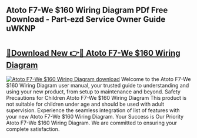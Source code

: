 ## Atoto F7-We $160 Wiring Diagram PDf Free Download - Part-ezd Service Owner Guide uWKNP

# <h2><a href="http://dfny2b.blite.top/?on=Atoto+F7-We+%24160+Wiring+Diagram">🔗Download New 👉🔴 Atoto F7-We $160 Wiring Diagram</a></h2>

[![Atoto F7-We $160 Wiring Diagram download](https://i.imgur.com/lujVjoI.png)](http://dfny2b.blite.top/?on=Atoto+F7-We+%24160+Wiring+Diagram)
Welcome to the Atoto F7-We $160 Wiring Diagram user manual, your trusted guide to understanding and using your new product, from setup to maintenance and beyond. Safety Precautions for Children Atoto F7-We $160 Wiring Diagram This product is not suitable for children under age and should be used with adult supervision. Experience the seamless integration of list of features with your new Atoto F7-We $160 Wiring Diagram. Your Success is Our Priority Atoto F7-We $160 Wiring Diagram. We are committed to ensuring your complete satisfaction.
